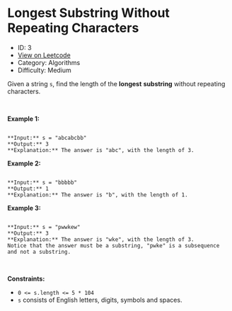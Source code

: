 # Longest Substring Without Repeating Characters
* ID: 3
* [View on Leetcode](https://leetcode.com/problems/longest-substring-without-repeating-characters)
* Category: Algorithms
* Difficulty: Medium

Given a string `s`, find the length of the **longest** **substring** without repeating characters.


 


**Example 1:**



```

**Input:** s = "abcabcbb"
**Output:** 3
**Explanation:** The answer is "abc", with the length of 3.

```

**Example 2:**



```

**Input:** s = "bbbbb"
**Output:** 1
**Explanation:** The answer is "b", with the length of 1.

```

**Example 3:**



```

**Input:** s = "pwwkew"
**Output:** 3
**Explanation:** The answer is "wke", with the length of 3.
Notice that the answer must be a substring, "pwke" is a subsequence and not a substring.

```

 


**Constraints:**


* `0 <= s.length <= 5 * 104`
* `s` consists of English letters, digits, symbols and spaces.


